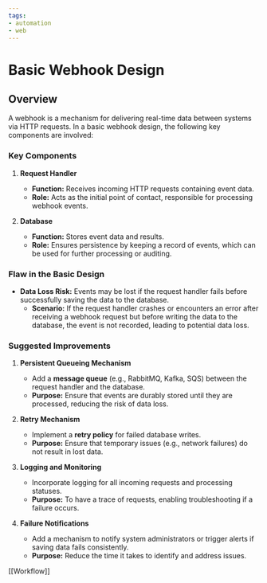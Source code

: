 ```yaml
---
tags:
- automation
- web
---
```


# Basic Webhook Design

## Overview

A webhook is a mechanism for delivering real-time data between systems via HTTP requests. In a basic webhook design, the following key components are involved:

### Key Components

1. **Request Handler**

    - **Function:** Receives incoming HTTP requests containing event data.
    - **Role:** Acts as the initial point of contact, responsible for processing webhook events.
2. **Database**

    - **Function:** Stores event data and results.
    - **Role:** Ensures persistence by keeping a record of events, which can be used for further processing or auditing.

### Flaw in the Basic Design

- **Data Loss Risk:** Events may be lost if the request handler fails before successfully saving the data to the database.
    - **Scenario:** If the request handler crashes or encounters an error after receiving a webhook request but before writing the data to the database, the event is not recorded, leading to potential data loss.

### Suggested Improvements

1. **Persistent Queueing Mechanism**

    - Add a **message queue** (e.g., RabbitMQ, Kafka, SQS) between the request handler and the database.
    - **Purpose:** Ensure that events are durably stored until they are processed, reducing the risk of data loss.
2. **Retry Mechanism**

    - Implement a **retry policy** for failed database writes.
    - **Purpose:** Ensure that temporary issues (e.g., network failures) do not result in lost data.
3. **Logging and Monitoring**

    - Incorporate logging for all incoming requests and processing statuses.
    - **Purpose:** To have a trace of requests, enabling troubleshooting if a failure occurs.
4. **Failure Notifications**

    - Add a mechanism to notify system administrators or trigger alerts if saving data fails consistently.
    - **Purpose:** Reduce the time it takes to identify and address issues.

[[Workflow]]